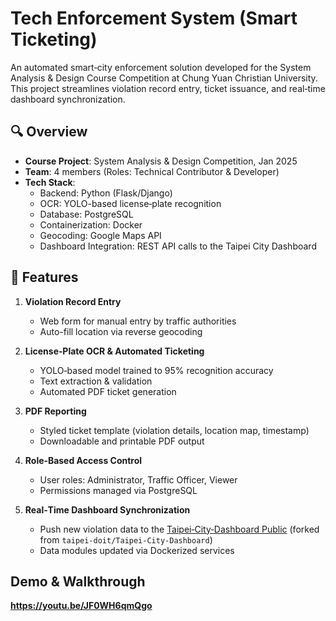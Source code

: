 # Tech Enforcement System (Smart Ticketing)

An automated smart‑city enforcement solution developed for the System Analysis & Design Course Competition at Chung Yuan Christian University. This project streamlines violation record entry, ticket issuance, and real‑time dashboard synchronization.

## 🔍 Overview

- **Course Project**: System Analysis & Design Competition, Jan 2025  
- **Team**: 4 members (Roles: Technical Contributor & Developer)  
- **Tech Stack**:  
  - Backend: Python (Flask/Django)  
  - OCR: YOLO-based license‑plate recognition  
  - Database: PostgreSQL  
  - Containerization: Docker  
  - Geocoding: Google Maps API  
  - Dashboard Integration: REST API calls to the Taipei City Dashboard  

## 🚀 Features

1. **Violation Record Entry**  
   - Web form for manual entry by traffic authorities  
   - Auto-fill location via reverse geocoding  

2. **License‑Plate OCR & Automated Ticketing**  
   - YOLO‑based model trained to 95% recognition accuracy  
   - Text extraction & validation  
   - Automated PDF ticket generation  

3. **PDF Reporting**  
   - Styled ticket template (violation details, location map, timestamp)  
   - Downloadable and printable PDF output  

4. **Role‑Based Access Control**  
   - User roles: Administrator, Traffic Officer, Viewer  
   - Permissions managed via PostgreSQL  

5. **Real‑Time Dashboard Synchronization**  
   - Push new violation data to the [Taipei‑City‑Dashboard Public](https://github.com/raytan0715/Taipei-City-Dashboard) (forked from `taipei-doit/Taipei-City-Dashboard`)  
   - Data modules updated via Dockerized services  

## Demo & Walkthrough
**https://youtu.be/JF0WH6qmQgo**
